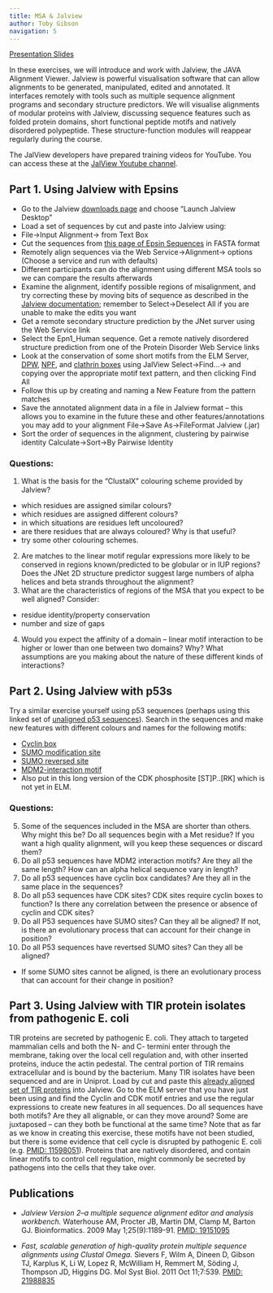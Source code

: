 ```yaml
---
title: MSA & Jalview
author: Toby Gibson
navigation: 5
---
```


[Presentation Slides](./Norwich-EMBO_PPI-Cell-Reg_Toby_9-15.pdf)

In these exercises, we will introduce and work with Jalview, the JAVA Alignment Viewer. Jalview is powerful visualisation software that can allow alignments to be generated, manipulated, edited and annotated. It interfaces remotely with tools such as multiple sequence alignment programs and secondary structure predictors. We will visualise alignments of modular proteins with Jalview, discussing sequence features such as folded protein domains, short functional peptide motifs and natively disordered polypeptide. These structure-function modules will reappear regularly during the course.

The JalView developers have prepared training videos for YouTube. You can access these at the [JalView Youtube channel](https://www.youtube.com/channel/UCIjpnvZB770yz7ftbrJ0tfw).


## Part 1. Using Jalview with Epsins

-   Go to the Jalview [downloads page](http://www.jalview.org/download.html) and choose “Launch Jalview Desktop”
-   Load a set of sequences by cut and paste into Jalview using:
-   File-\>Input Alignment-\> from Text Box
-   Cut the sequences from [this page of Epsin Sequences](epsins.fasta) in FASTA format
-   Remotely align sequences via the Web Service-\>Alignment-\> options (Choose a service and run with defaults)
-   Different participants can do the alignment using different MSA tools so we can compare the results afterwards
-   Examine the alignment, identify possible regions of misalignment, and try correcting these by moving bits of sequence as described in the [Jalview documentation](http://www.jalview.org/examples/editing.html); remember to Select-\>Deselect All if you are unable to make the edits you want
-   Get a remote secondary structure prediction by the JNet surver using the Web Service link
-   Select the Epn1_Human sequence. Get a remote natively disordered structure prediction from one of the Protein Disorder Web Service links
-   Look at the conservation of some short motifs from the ELM Server, [DPW](http://elm.eu.org/elms/elmPages/LIG_AP2alpha_2.html), [NPF](http://elm.eu.org/elms/elmPages/LIG_EH_1.html), and [clathrin boxes](http://elm.eu.org/elms/elmPages/LIG_Clathr_ClatBox_1.html) using JalView Select-\>Find…-\> and copying over the appropriate motif text pattern, and then clicking Find All
-   Follow this up by creating and naming a New Feature from the pattern matches
-   Save the annotated alignment data in a file in Jalview format – this allows you to examine in the future these and other features/annotations you may add to your alignment File-\>Save As-\>FileFormat Jalview (.jar)
-   Sort the order of sequences in the alignment, clustering by pairwise identity Calculate-\>Sort-\>By Pairwise Identity

### Questions:

1. What is the basis for the “ClustalX” colouring scheme provided by Jalview?
-   which residues are assigned similar colours?
-   which residues are assigned different colours?
-   in which situations are residues left uncoloured?
-   are there residues that are always coloured? Why is that useful?
-   try some other colouring schemes.
2. Are matches to the linear motif regular expressions more likely to be conserved in regions known/predicted to be globular or in IUP regions? Does the JNet 2D structure predictor suggest large numbers of alpha helices and beta strands throughout the alignment?
3. What are the characteristics of regions of the MSA that you expect to be well aligned? Consider:
-   residue identity/property conservation
-   number and size of gaps
4. Would you expect the affinity of a domain – linear motif interaction to be higher or lower than one between two domains? Why? What assumptions are you making about the nature of these different kinds of interactions?

## Part 2. Using Jalview with p53s

Try a similar exercise yourself using p53 sequences (perhaps using this linked set of [unaligned p53 sequences](p53.fasta)). Search in the sequences and make new features with different colours and names for the following motifs:
-   [Cyclin box](http://elm.eu.org/elms/elmPages/DOC_CYCLIN_1.html)
-   [SUMO modification site](http://elm.eu.org/elmPages/MOD_SUMO.html)
-   [SUMO reversed site](http://elm.eu.org/elms/MOD_SUMO_rev_2.html)
-   [MDM2-interaction motif](http://elm.eu.org/elms/DEG_MDM2_SWIB_1)
-   Also put in this long version of the CDK phosphosite [ST]P..[RK] which is not yet in ELM.

### Questions:

5. Some of the sequences included in the MSA are shorter than others. Why might this be? Do all sequences begin with a Met residue? If you want a high quality alignment, will you keep these sequences or discard them?
6. Do all p53 sequences have MDM2 interaction motifs? Are they all the same length? How can an alpha helical sequence vary in length?
7. Do all p53 sequences have cyclin box candidates? Are they all in the same place in the sequences?
8. Do all p53 sequences have CDK sites? CDK sites require cyclin boxes to function? Is there any correlation between the presence or absence of cyclin and CDK sites?
9. Do all P53 sequences have SUMO sites? Can they all be aligned? If not, is there an evolutionary process that can account for their change in position?
9. Do all P53 sequences have revertsed SUMO sites? Can they all be aligned? 
-   If some SUMO sites cannot be aligned, is there an evolutionary process that can account for their change in position?

## Part 3. Using Jalview with TIR protein isolates from pathogenic E. coli

TIR proteins are secreted by pathogenic E. coli. They attach to targeted mammalian cells and both the N- and C- termini enter through the membrane, taking over the local cell regulation and, with other inserted proteins, induce the actin pedestal. The central portion of TIR remains extracellular and is bound by the bacterium. Many TIR isolates have been sequenced and are in Uniprot. Load by cut and paste this [already aligned set of TIR proteins](tir.fasta) into Jalview. Go to the ELM server that you have just been using and find the Cyclin and CDK motif entries and use the regular expressions to create new features in all sequences. Do all sequences have both motifs? Are they all alignable, or can they move around? Some are juxtaposed – can they both be functional at the same time? Note that as far as we know in creating this exercise, these motifs have not been studied, but there is some evidence that cell cycle is disrupted by pathogenic E. coli (e.g. [PMID: 11598051](http://www.ncbi.nlm.nih.gov/pubmed/11598051)). Proteins that are natively disordered, and contain linear motifs to control cell regulation, might commonly be secreted by pathogens into the cells that they take over.

## Publications

- *Jalview Version 2–a multiple sequence alignment editor and analysis workbench.*
 Waterhouse AM, Procter JB, Martin DM, Clamp M, Barton GJ. Bioinformatics. 2009 May 1;25(9):1189-91.
 [PMID: 19151095](http://www.ncbi.nlm.nih.gov/pubmed/19151095)

- *Fast, scalable generation of high-quality protein multiple sequence alignments using Clustal Omega.*
 Sievers F, Wilm A, Dineen D, Gibson TJ, Karplus K, Li W, Lopez R, McWilliam H, Remmert M, Söding J, Thompson JD, Higgins DG. Mol Syst Biol. 2011 Oct 11;7:539.
 [PMID: 21988835](http://www.ncbi.nlm.nih.gov/pubmed/21988835)

